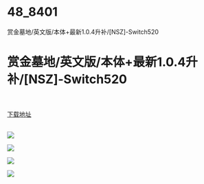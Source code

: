 # 48_8401
赏金墓地/英文版/本体+最新1.0.4升补/[NSZ]-Switch520
# 赏金墓地/英文版/本体+最新1.0.4升补/[NSZ]-Switch520
 <br/></br>
[下载地址](https://www.switch520.cc/article/8401 "下载地址")
<br/></br>

<p><img src="https://www.switch520.cc/muke_img/upload_art_editor_20201226-1_d53107620916fbf43ea202510cf40fb7.jpg"></p>
<p><img src="https://www.switch520.cc/muke_img/upload_art_editor_20201226-1_6eb049cc88a776453ccae7beb85e6790.jpg"></p>
<p><img src="https://www.switch520.cc/muke_img/upload_art_editor_20201226-1_9aab377489992903039ccf76ee016bfc.jpg"></p>
<p><img src="https://www.switch520.cc/muke_img/upload_art_editor_20201226-1_9fe120a206dd9522ace6e837f4997d94.jpg"></p>
<p><strong>&nbsp;</strong></p>
